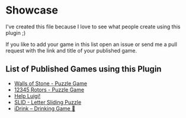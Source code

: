 # Showcase
I've created this file because I love to see what people create using this plugin ;)

If you like to add your game in this list open an issue or send me a pull request with the link and title of your published game.

## List of Published Games using this Plugin
- [Walls of Stone - Puzzle Game](https://play.google.com/store/apps/details?id=dev.mintstudios.wos)
- [12345 Rotors - Puzzle Game](https://play.google.com/store/apps/details?id=com.ross.numbergame12345)
- [Help Luigi!](https://play.google.com/store/apps/details?id=com.bananaonfire.helpluigi)
- [SLID - Letter Sliding Puzzle](https://play.google.com/store/apps/details?id=com.kamofa.slid)
- [iDrink – Drinking Game 🍻](https://play.google.com/store/apps/details?id=com.garfsapps.umgole)
